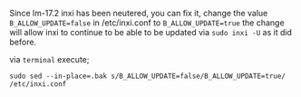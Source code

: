 Since lm-17.2 inxi has been neutered, you can fix it, change the value `B_ALLOW_UPDATE=false` in /etc/inxi.conf to `B_ALLOW_UPDATE=true` 
the change will allow inxi to continue to be able to be updated via `sudo inxi -U` as it did before.

via `terminal` execute;

`sudo sed --in-place=.bak s/B_ALLOW_UPDATE=false/B_ALLOW_UPDATE=true/ /etc/inxi.conf`
